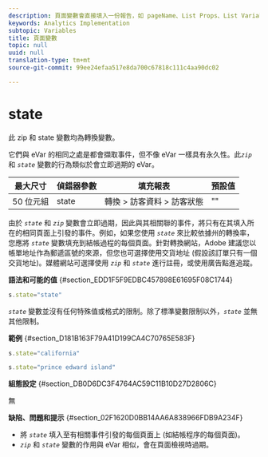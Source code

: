 ```yaml
---
description: 頁面變數會直接填入一份報告，如 pageName、List Props、List Variables 等。
keywords: Analytics Implementation
subtopic: Variables
title: 頁面變數
topic: null
uuid: null
translation-type: tm+mt
source-git-commit: 99ee24efaa517e8da700c67818c111c4aa90dc02

---
```



# state

此 zip 和 state 變數均為轉換變數。


<!-- 

state.xml

 -->

它們與 eVar 的相同之處是都會擷取事件，但不像 eVar 一樣具有永久性。此&#x200B;*`zip`* 和 *`state`* 變數的行為類似於會立即過期的 eVar。

| 最大尺寸 | 偵錯器參數 | 填充報表 | 預設值 |
|---|---|---|---|
| 50 位元組 | state | 轉換 &gt; 訪客資料 &gt; 訪客狀態 | "" |

由於 *`state`* 和 *`zip`* 變數會立即過期，因此與其相關聯的事件，將只有在其填入所在的相同頁面上引發的事件。例如，如果您使用 *`state`* 來比較依據州的轉換率，您應將 *`state`* 變數填充到結帳過程的每個頁面。針對轉換網站，Adobe 建議您以帳單地址作為郵遞區號的來源，但您也可選擇使用交貨地址 (假設該訂單只有一個交貨地址)。媒體網站可選擇使用  *`zip`* 和 *`state`* 進行註冊，或使用廣告點進追蹤。

**語法和可能的值** {#section_EDD1F5F9EDBC457898E61695F08C1744}

```js
s.state="state"
```

*`state`* 變數並沒有任何特殊值或格式的限制。除了標準變數限制以外，*`state`* 並無其他限制。

**範例** {#section_D181B163F79A41D199CA4C70765E583F}

```js
s.state="california" 
```

```js
s.state="prince edward island"
```

**組態設定** {#section_DB0D6DC3F4764AC59C11B10D27D2806C}

無

**缺陷、問題和提示** {#section_02F1620D0BB14AA6A838966FDB9A234F}

* 將 *`state`* 填入至有相關事件引發的每個頁面上 (如結帳程序的每個頁面)。
* *`zip`* 和 *`state`* 變數的作用與 eVar 相似，會在頁面檢視時過期。
